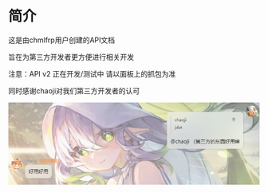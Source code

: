 # 简介
这是由chmlfrp用户创建的API文档

旨在为第三方开发者更方便进行相关开发   

注意：API v2 正在开发/测试中 请以面板上的抓包为准

同时感谢chaoji对我们第三方开发者的认可

![](/res/a.png)